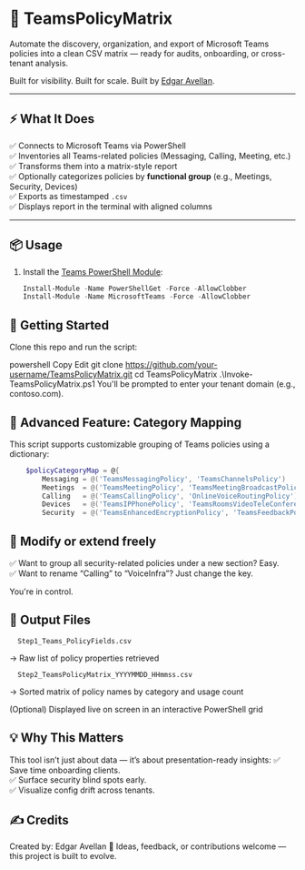 # 🧠 TeamsPolicyMatrix

Automate the discovery, organization, and export of Microsoft Teams policies into a clean CSV matrix — ready for audits, onboarding, or cross-tenant analysis.

Built for visibility. Built for scale. Built by [Edgar Avellan](https://github.com/eavellan).

---

## ⚡ What It Does

✅ Connects to Microsoft Teams via PowerShell  
✅ Inventories all Teams-related policies (Messaging, Calling, Meeting, etc.)  
✅ Transforms them into a matrix-style report  
✅ Optionally categorizes policies by **functional group** (e.g., Meetings, Security, Devices)  
✅ Exports as timestamped `.csv`  
✅ Displays report in the terminal with aligned columns

---

## 📦 Usage

1. Install the [Teams PowerShell Module](https://learn.microsoft.com/en-us/microsoftteams/teams-powershell-install):

   ```powershell
   Install-Module -Name PowerShellGet -Force -AllowClobber
   Install-Module -Name MicrosoftTeams -Force -AllowClobber

## 🚀 Getting Started
Clone this repo and run the script:

powershell
Copy
Edit
git clone https://github.com/your-username/TeamsPolicyMatrix.git
cd TeamsPolicyMatrix
.\Invoke-TeamsPolicyMatrix.ps1
You'll be prompted to enter your tenant domain (e.g., contoso.com).

## 🧩 Advanced Feature: Category Mapping
This script supports customizable grouping of Teams policies using a dictionary:
 
  ```powershell
      $policyCategoryMap = @{
          Messaging = @('TeamsMessagingPolicy', 'TeamsChannelsPolicy')
          Meetings  = @('TeamsMeetingPolicy', 'TeamsMeetingBroadcastPolicy')
          Calling   = @('TeamsCallingPolicy', 'OnlineVoiceRoutingPolicy')
          Devices   = @('TeamsIPPhonePolicy', 'TeamsRoomsVideoTeleConferencingPolicy')
          Security  = @('TeamsEnhancedEncryptionPolicy', 'TeamsFeedbackPolicy')
```
    
 ## 🔧 Modify or extend freely
 ✅ Want to group all security-related policies under a new section? Easy.<br>
 ✅ Want to rename “Calling” to “VoiceInfra”? Just change the key.<br>

You're in control.

## 📁 Output Files
      Step1_Teams_PolicyFields.csv
   → Raw list of policy properties retrieved
   
      Step2_TeamsPolicyMatrix_YYYYMMDD_HHmmss.csv
   → Sorted matrix of policy names by category and usage count
   
   (Optional) Displayed live on screen in an interactive PowerShell grid

## 💡 Why This Matters
This tool isn’t just about data — it’s about presentation-ready insights:
✅ Save time onboarding clients.<br>
✅ Surface security blind spots early.<br>
✅ Visualize config drift across tenants.<br>
## ✍️ Credits
Created by: Edgar Avellan
🎯 Ideas, feedback, or contributions welcome — this project is built to evolve.

